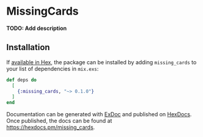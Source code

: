 # MissingCards

**TODO: Add description**

## Installation

If [available in Hex](https://hex.pm/docs/publish), the package can be installed
by adding `missing_cards` to your list of dependencies in `mix.exs`:

```elixir
def deps do
  [
    {:missing_cards, "~> 0.1.0"}
  ]
end
```

Documentation can be generated with [ExDoc](https://github.com/elixir-lang/ex_doc)
and published on [HexDocs](https://hexdocs.pm). Once published, the docs can
be found at <https://hexdocs.pm/missing_cards>.

